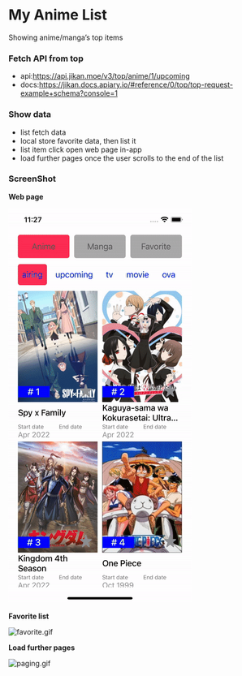 # My Anime List
Showing anime/manga’s top items

### Fetch API from top
- api:https://api.jikan.moe/v3/top/anime/1/upcoming
- docs:https://jikan.docs.apiary.io/#reference/0/top/top-request-example+schema?console=1

### Show data
- list fetch data
- local store favorite data, then list it
- list item click open web page in-app
- load further pages once the user scrolls to the end of the list

### ScreenShot

**Web page**

![webview.gif](./images/screenshot_webview.gif)

**Favorite list**

![favorite.gif](./images/screenshot_favorite.gif)

**Load further pages**

![paging.gif](./images/screenshot_paging.gif)
